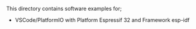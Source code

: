 This directory contains software examples for; 
- VSCode/PlatformIO with Platform Espressif 32 and Framework esp-idf




